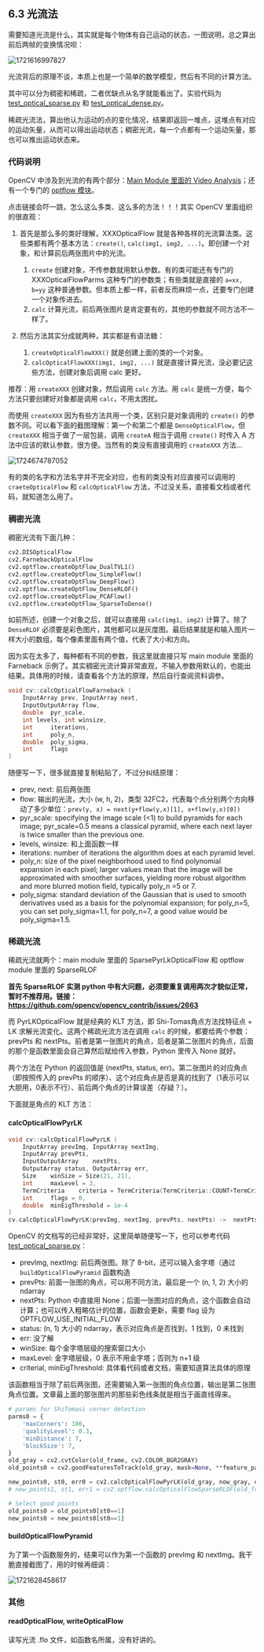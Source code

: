 ## 6.3 光流法

需要知道光流是什么，其实就是每个物体有自己运动的状态，一图说明，总之算出前后两帧的变换情况呗：

![1721616997827](image/6.3/1721616997827.png)

光流背后的原理不谈，本质上也是一个简单的数学模型，然后有不同的计算方法。

其中可以分为稠密和稀疏，二者优缺点从名字就能看出了。实验代码为 [test_optical_sparse.py](../code/test_optical_sparse.py) 和 [test_optical_dense.py](../code/test_optical_dense.py)。

稀疏光流法，算出他认为运动的点的变化情况，结果即返回一堆点，这堆点有对应的运动矢量，从而可以得出运动状态；稠密光流，每一个点都有一个运动矢量，那也可以推出运动状态来。

### 代码说明

OpenCV 中涉及到光流的有两个部分：[Main Module 里面的 Video Analysis](https://docs.opencv.org/4.x/dc/d6b/group__video__track.html)；还有一个专门的 [optflow 模块](https://docs.opencv.org/4.x/d2/d84/group__optflow.html)。

点击链接会吓一跳，怎么这么多类、这么多的方法！！！其实 OpenCV 里面组织的很直观：

1. 首先是那么多的类好理解，XXXOpticalFlow 就是各种各样的光流算法类。这些类都有两个基本方法：`create()`, `calc(img1, img2, ...)`。即创建一个对象，和计算前后两张图片中的光流。

   1. `create` 创建对象，不传参数就用默认参数。有的类可能还有专门的 XXXOpticalFlowParms 这种专门的参数类；有些类就是直接的 `a=xx, b=yy` 这种普通参数。但本质上都一样，前者反而麻烦一点，还要专门创建一个对象传进去。
   2. `calc` 计算光流，前后两张图片是肯定要有的，其他的参数就不同方法不一样了。
2. 然后方法其实分成就两种，其实都是有语法糖：

   1. `createOpticalFlowXXX()` 就是创建上面的类的一个对象。
   2. `calcOpticalFlowXXX(img1, img2, ...)` 就是直接计算光流，没必要记这些方法，创建对象后调用 calc 更好。

推荐：用 `createXXX` 创建对象，然后调用 `calc` 方法。用 `calc` 是统一方便，每个方法只要创建好对象都是调用 `calc`，不用太困扰。

而使用 `createXXX` 因为有些方法共用一个类，区别只是对象调用的 `create()` 的参数不同。可以看下面的截图理解：第一个和第二个都是 `DenseOpticalFlow`，但 `createXXX` 相当于做了一层包装，调用 `createA` 相当于调用 `create()` 时传入 A 方法中应该的默认参数，很方便。当然有的类没有直接调用的 `createXXX` 方法...

![1724674787052](image/6.3/1724674787052.png)

有的类的名字和方法名字并不完全对应，也有的类没有对应直接可以调用的 `craeteOpticalFlow` 和 `calcOpticalFlow` 方法，不过没关系，直接看文档或者代码，就知道怎么用了。

### 稠密光流

稠密光流有下面几种：

```python
cv2.DISOpticalFlow
cv2.FarnebackOpticalFlow
cv2.optflow.createOptFlow_DualTVL1()
cv2.optflow.createOptFlow_SimpleFlow()
cv2.optflow.createOptFlow_DeepFlow()
cv2.optflow.createOptFlow_DenseRLOF()
cv2.optflow.createOptFlow_PCAFlow()
cv2.optflow.createOptFlow_SparseToDense()
```

如前所述，创建一个对象之后，就可以直接用 `calc(img1, img2)` 计算了。除了 `DenseRLOF` 必须要是彩色图片，其他都可以是灰度图。最后结果就是和输入图片一样大小的数组，每个像素里面有两个值，代表了大小和方向。

因为实在太多了，每种都有不同的参数，我这里就直接只写 main module 里面的 Farneback 示例了。其实稠密光流计算非常直观，不输入参数用默认的，也能出结果。具体用的时候，请查看各个方法的原理，然后自行查阅资料调参。

```cpp
void cv::calcOpticalFlowFarneback (
    InputArray prev, InputArray next, 
    InputOutputArray flow,
    double 	pyr_scale, 
    int levels, int winsize,
    int 	iterations,
    int 	poly_n,
    double 	poly_sigma,
    int 	flags
)
```

随便写一下，很多就直接复制粘贴了，不过分纠结原理：

- prev, next: 前后两张图
- flow: 输出的光流，大小 (w, h, 2)，类型 32FC2，代表每个点分别两个方向移动了多少单位：`prev(y, x) = next(y+flow(y,x)[1], x+flow(y,x)[0])`
- pyr_scale: specifying the image scale (<1) to build pyramids for each image; pyr_scale=0.5 means a classical pyramid, where each next layer is twice smaller than the previous one.
- levels, winsize: 和上面函数一样
- iterations: number of iterations the algorithm does at each pyramid level.
- poly_n: size of the pixel neighborhood used to find polynomial expansion in each pixel; larger values mean that the image will be approximated with smoother surfaces, yielding more robust algorithm and more blurred motion field, typically poly_n =5 or 7.
- poly_sigma: standard deviation of the Gaussian that is used to smooth derivatives used as a basis for the polynomial expansion; for poly_n=5, you can set poly_sigma=1.1, for poly_n=7, a good value would be poly_sigma=1.5.

### 稀疏光流

稀疏光流就两个：main module 里面的 SparsePyrLkOpticalFlow 和 optflow module 里面的 SparseRLOF

**首先 SparseRLOF 实测 python 中有大问题，必须要重复调用两次才貌似正常，暂时不推荐用。链接：https://github.com/opencv/opencv_contrib/issues/2663**

而 PyrLKOpticalFlow 就是经典的 KLT 方法，即 Shi-Tomas角点方法找特征点 + LK 求解光流变化。这两个稀疏光流方法在调用 `calc` 的时候，都要给两个参数：prevPts 和 nextPts。前者是第一张图片的角点，后者是第二张图片的角点，后面的那个是函数里面会自己算然后赋给传入参数，Python 里传入 None 就好。

两个方法在 Python 的返回值是 (nextPts, status, err)。第二张图片的对应角点（即按照传入的 prevPts 的顺序）、这个对应角点是否是真的找到了（1表示可以大胆用，0表示不行）、前后两个角点的计算误差（存疑？）。

下面就是角点的 KLT 方法：

#### calcOpticalFlowPyrLK

```cpp
void cv::calcOpticalFlowPyrLK (
    InputArray prevImg, InputArray nextImg, 
    InputArray prevPts,
    InputOutputArray 	nextPts,
    OutputArray status, OutputArray err,
    Size 	winSize = Size(21, 21),
    int 	maxLevel = 3,
    TermCriteria 	criteria = TermCriteria(TermCriteria::COUNT+TermCriteria::EPS, 30, 0.01),
    int 	flags = 0,
    double 	minEigThreshold = 1e-4 
)
cv.calcOpticalFlowPyrLK(prevImg, nextImg, prevPts, nextPts) ->	nextPts, status, err
```

OpenCV 的文档写的已经非常好，这里简单随便写一下，也可以参考代码 [test_optical_sparse.py](../code/test_optical_sparse.py)：

- prevImg, nextImg: 前后两张图。除了 8-bit，还可以输入金字塔（通过 `buildOpticalFlowPyramid` 函数构造
- prevPts: 前面一张图的角点，可以用不同方法，最后是一个 (n, 1, 2) 大小的 ndarray
- nextPts: Python 中直接用 None；后面一张图对应的角点，这个函数会自动计算；也可以传入粗略估计的位置，函数会更新，需要 flag 设为 OPTFLOW_USE_INITIAL_FLOW
- status: (n, 1) 大小的 ndarray，表示对应角点是否找到，1 找到，0 未找到
- err: 没了解
- winSize: 每个金字塔层级的搜索窗口大小
- maxLevel: 金字塔层级，0 表示不用金字塔；否则为 n+1 级
- criterial, minEigThreshold: 具体看代码或者文档，需要知道算法具体的原理

该函数相当于除了前后两张图，还需要输入第一张图的角点位置，输出是第二张图角点位置。文章最上面的那张图片的那些彩色线条就是相当于画直线得来。

```python
# params for ShiTomasi corner detection
parms0 = {
    'maxCorners': 100,
    'qualityLevel': 0.3,
    'minDistance': 7,
    'blockSize': 7,
}
old_gray = cv2.cvtColor(old_frame, cv2.COLOR_BGR2GRAY)
old_points0 = cv2.goodFeaturesToTrack(old_gray, mask=None, **feature_params)

new_points0, st0, err0 = cv2.calcOpticalFlowPyrLK(old_gray, now_gray, old_points0, None, **params0)
# new_points1, st1, err1 = cv2.optflow.calcOpticalFlowSparseRLOF(old_frame, now_frame, old_points1, **parms1)

# Select good points
old_points0 = old_points0[st0==1]
new_points0 = new_points0[st0==1]
```

#### buildOpticalFlowPyramid

为了第一个函数服务的，结果可以作为第一个函数的 prevImg 和 nextImg。我干脆直接截图了，用的时候再细调：

![1721628458617](image/6.3/1721628458617.png)

### 其他

#### readOpticalFlow, writeOpticalFlow

读写光流 .flo 文件，如函数名所属，没有好讲的。
